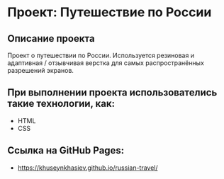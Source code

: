 # Проект: Путешествие по России

## Описание проекта
Проект о путешествии по России. Используется резиновая и адаптивная / отзывчивая верстка для самых распространённых разрешений экранов. 
## При выполнении проекта использователись такие технологии, как:
* HTML
* CSS

## Ссылка на GitHub Pages:
* https://khuseynkhasiev.github.io/russian-travel/

